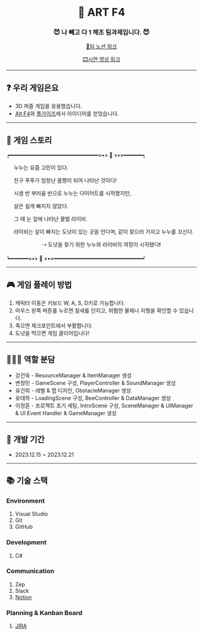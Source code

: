 <div align="center">
<h1>🍩 ART F4</h1>

   
### 😈 나 빼고 다 1 해조 팀과제입니다. 😈


   
[💭팀 노션 링크](https://www.notion.so/1-8a136ff8960b485fab253fca720779cc)


[🎞시연 영상 링크](https://youtu.be/Xd4o5Dnccuw)
</div>


---
## ❓ 우리 게임은요
- 3D 퍼즐 게임을 응용했습니다.
- [Alt F4](https://store.steampowered.com/app/1137460/ALTF4/)와 [폴가이즈](https://store.epicgames.com/ko/p/fall-guys)에서 아이디어를 얻었습니다.


---
## 🍩 게임 스토리
┍━━━━━━━━━━━━━━━━━━━━━━━━━━━━»•» 🍎 «•«━━━━━━┑


&nbsp;&nbsp;&nbsp;&nbsp;&nbsp;누누는 요즘 고민이 있다.


&nbsp;&nbsp;&nbsp;&nbsp;&nbsp;친구 푸푸가 엄청난 몸짱이 되어 나타난 것이다!


&nbsp;&nbsp;&nbsp;&nbsp;&nbsp;시샘 반 부러움 반으로 누누는 다이어트를 시작했지만,


&nbsp;&nbsp;&nbsp;&nbsp;&nbsp;살은 쉽게 빠지지 않았다.


&nbsp;&nbsp;&nbsp;&nbsp;&nbsp;그 때 눈 앞에 나타난 꿀벌 라이비.


&nbsp;&nbsp;&nbsp;&nbsp;&nbsp;라이비는 살이 빠지는 도넛이 있는 곳을 안다며, 같이 찾으러 가자고 누누를 꼬신다.


   &nbsp;&nbsp;&nbsp;&nbsp;&nbsp;&nbsp;&nbsp;&nbsp;&nbsp;&nbsp;&nbsp;&nbsp;&nbsp;&nbsp;&nbsp;&nbsp;&nbsp;&nbsp;&nbsp;&nbsp;&nbsp;&nbsp;&nbsp;&nbsp;⇢ 도넛을 찾기 위한 누누와 라이비의 여정이 시작됐다❗


┕━━━━━━»•» 🥑 «•«━━━━━━━━━━━━━━━━━━━━━━━━━━━━┙


---
## 🎮 게임 플레이 방법
1. 캐릭터 이동은 키보드 W, A, S, D키로 가능합니다.
2. 마우스 왼쪽 버튼를 누르면 참새를 던지고, 위험한 물체나 지형을 확인할 수 있습니다.
3. 죽으면 체크포인트에서 부활합니다.
4. 도넛을 먹으면 게임 클리어입니다!


---
## 🙋🏻‍♀️ 역할 분담
- 강건욱 - ResourceManager & ItemManager 생성
- 변정민 - GameScene 구성, PlayerController & SoundManager 생성
- 유건희 - 레벨 & 맵 디자인, ObstacleManager 생성
- 유태하 - LoadingScene 구성, BeeController & DataManager 생성
- 이정훈 - 프로젝트 초기 세팅, IntroScene 구성, SceneManager & UIManager & UI Event Handler & GameManager 생성


---
## 📆 개발 기간
- 2023.12.15 ~ 2023.12.21


---
## 📚 기술 스택


### Environment
1. Visual Studio
2. Git
3. GitHub


### Development
1. C#


### Communication
1. Zep
2. Slack
3. [Notion](https://www.notion.so/1-8a136ff8960b485fab253fca720779cc)


### Planning & Kanban Board
1. [JIRA](https://jhoon8903.atlassian.net/jira/software/projects/FIRST1/boards/4)
